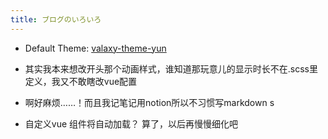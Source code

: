 ```yaml
---
title: ブログのいろいろ
---
```


- Default Theme: [valaxy-theme-yun](https://github.com/YunYouJun/valaxy/blob/main/packages/valaxy-theme-yun/)

- 其实我本来想改开头那个动画样式，谁知道那玩意儿的显示时长不在.scss里定义，我又不敢瞎改vue配置

- 啊好麻烦……！而且我记笔记用notion所以不习惯写markdown
s
- 自定义vue 组件将自动加载？ 算了，以后再慢慢细化吧